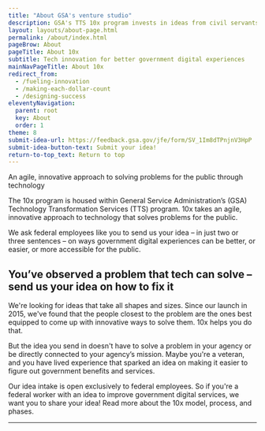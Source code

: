 ```yaml
---
title: "About GSA's venture studio"
description: GSA's TTS 10x program invests in ideas from civil servants on ways good-for-government technology can make a better-for-the-public experience.
layout: layouts/about-page.html
permalink: /about/index.html
pageBrow: About
pageTitle: About 10x
subtitle: Tech innovation for better government digital experiences
mainNavPageTitle: About 10x
redirect_from: 
  - /fueling-innovation
  - /making-each-dollar-count
  - /designing-success
eleventyNavigation:
  parent: root
  key: About
  order: 1
theme: 8
submit-idea-url: https://feedback.gsa.gov/jfe/form/SV_1Im8dTPnjnV3HpP
submit-idea-button-text: Submit your idea!
return-to-top_text: Return to top
---
```


<p class="usa-intro">
  An agile, innovative approach to solving problems for the public through technology
</p>

The 10x program is housed within General Service Administration’s (GSA) Technology Transformation Services (TTS) program. 10x takes an agile, innovative approach to technology that solves problems for the public. 

We ask federal employees like you to send us your idea – in just two or three sentences – on ways government digital experiences can be better, or easier, or more accessible for the public.

##  You’ve observed a problem that tech can solve – send us your idea on how to fix it

We're looking for ideas that take all shapes and sizes. Since our launch in 2015, we've found that the people closest to the problem are the ones best equipped to come up with innovative ways to solve them. 10x helps you do that. 

But the idea you send in doesn't have to solve a problem in your agency or be directly connected to your agency’s mission. Maybe you're a veteran, and you have lived experience that sparked an idea on making it easier to figure out government benefits and services. 

Our idea intake is open exclusively to federal employees. So if you're a federal worker with an idea to improve government digital services, we want you to share your idea! Read more about the 10x model, process, and phases.

---

